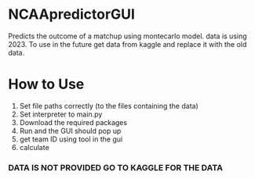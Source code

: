 # NCAApredictorGUI
Predicts the outcome of a matchup using montecarlo model. data is using 2023. To use in the future get data from kaggle and replace it with the old data.

# How to Use

1. Set file paths correctly (to the files containing the data)
2. Set interpreter to main.py
3. Download the required packages
4. Run and the GUI should pop up
5. get team ID using tool in the gui
6. calculate

### DATA IS NOT PROVIDED GO TO KAGGLE FOR THE DATA

